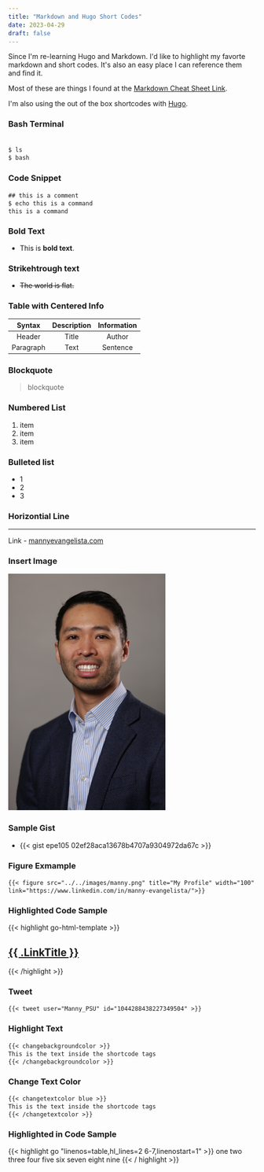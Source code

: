 ```yaml
---
title: "Markdown and Hugo Short Codes"
date: 2023-04-29
draft: false
---
```


Since I'm re-learning Hugo and Markdown.  I'd like to highlight my favorte markdown and short codes.  It's also an easy place I can reference them and find it.

Most of these are things I found at the [Markdown Cheat Sheet Link](https://www.markdownguide.org/cheat-sheet/).

I'm also using the out of the box shortcodes with [Hugo](https://gohugo.io/content-management/shortcodes/#highlight).

### Bash Terminal

```bash

$ ls
$ bash

```

### Code Snippet

```
## this is a comment
$ echo this is a command
this is a command

```
### Bold Text
- This is **bold text**.

### Strikehtrough text
- ~~The world is flat.~~

### Table with Centered Info

| Syntax | Description | Information | 
| :-------------------------: | :-------------------------: | :-------------------------: |
| Header | Title | Author |
| Paragraph   | Text | Sentence |

### Blockquote

> blockquote

### Numbered List

1. item
2. item
3. item 

### Bulleted list

 - 1
 - 2
 - 3

### Horizontial Line

---

Link - [mannyevangelista.com](http://mannyevangelista.com)

### Insert Image

![Image](../../images/manny.png)


### Sample Gist 

- {{< gist epe105 02ef28aca13678b4707a9304972da67c >}}


### Figure Exmample

    {{< figure src="../../images/manny.png" title="My Profile" width="100" link="https://www.linkedin.com/in/manny-evangelista/">}}

### Highlighted Code Sample
{{< highlight go-html-template >}}

  <h2><a href="{{ .RelPermalink }}">{{ .LinkTitle }}</a></h2>

{{< /highlight >}}

### Tweet

    {{< tweet user="Manny_PSU" id="1044288438227349504" >}}

### Highlight Text

    {{< changebackgroundcolor >}}
    This is the text inside the shortcode tags
    {{< /changebackgroundcolor >}}

### Change Text Color
    {{< changetextcolor blue >}}
    This is the text inside the shortcode tags
    {{< /changetextcolor >}}

### Highlighted in Code Sample

{{< highlight go "linenos=table,hl_lines=2 6-7,linenostart=1" >}}
one
two
three
four
five
six
seven
eight
nine
{{< / highlight >}}